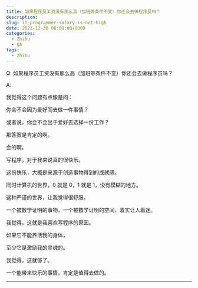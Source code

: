 ```yaml
---
title: 如果程序员工资没有那么高（加班等条件不变）你还会去做程序员吗？
description:
slug: if-programmer-salary-is-not-high
date: 2023-12-30 00:00:00+0000
categories:
  - Zhihu
  - QA
tags:
  - zhihu
---
```


Q: 如果程序员工资没有那么高（加班等条件不变）你还会去做程序员吗？

A:

我觉得这个问题有点像是问：

你会不会因为爱好而去做一件事情？

或者说，你会不会出于爱好去选择一份工作？

那答案是肯定的啊。

会的啊。

写程序，对于我来说真的很快乐。

这份快乐，大概是来源于创造事物得到的成就感。

同时计算机的世界，0 就是 0，1 就是 1，没有模糊的地方。

这种严谨的世界，让我觉得很舒服。

一个被数学证明的事物，一个被数学证明的空间，着实让人着迷。

我觉得，这就是我喜欢写程序的原因。

如果它不能养活我的身体，

至少它是激励我的灵魂的。

我觉得，这就够了。

一个能带来快乐的事情，肯定是值得去做的。

---
